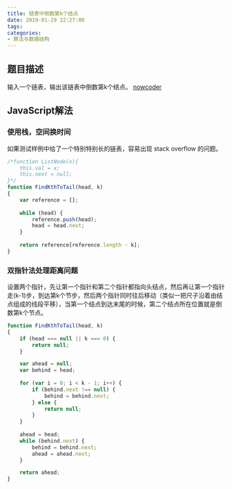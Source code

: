 ```yaml
---
title: 链表中倒数第k个结点
date: 2019-01-29 22:27:00
tags:
categories:
- 算法与数据结构
---
```


## 题目描述
输入一个链表，输出该链表中倒数第k个结点。
[nowcoder](https://www.nowcoder.com/practice/529d3ae5a407492994ad2a246518148a?tpId=13&tqId=11167&tPage=1&rp=1&ru=/ta/coding-interviews&qru=/ta/coding-interviews/question-ranking)


## JavaScript解法

### 使用栈，空间换时间

如果测试样例中给了一个特别特别长的链表，容易出现 stack overflow 的问题。

```javascript
/*function ListNode(x){
    this.val = x;
    this.next = null;
}*/
function FindKthToTail(head, k)
{
    var reference = [];
    
    while (head) {
        reference.push(head);
        head = head.next;
    }
    
    return reference[reference.length - k];
}
```

### 双指针法处理距离问题

设置两个指针，先让第一个指针和第二个指针都指向头结点，然后再让第一个指针走(k-1)步，到达第k个节步，然后两个指针同时往后移动（类似一把尺子沿着由结点组成的线段平移），当第一个结点到达末尾的时候，第二个结点所在位置就是倒数第k个节点。

```javascript
function FindKthToTail(head, k)
{
    if (head === null || k === 0) {
        return null;
    }

    var ahead = null;
    var behind = head;
    
    for (var i = 0; i < k - 1; i++) {
        if (behind.next !== null) {
            behind = behind.next;
        } else {
            return null;
        }
    }
    
    ahead = head;
    while (behind.next) {
        behind = behind.next;
        ahead = ahead.next;
    }

    return ahead;
}
```
